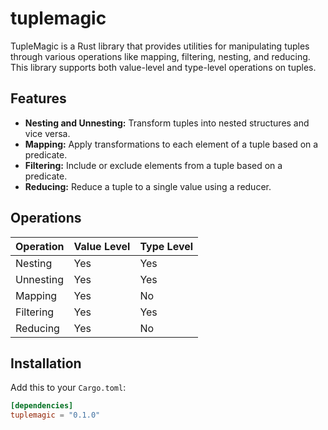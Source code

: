 # tuplemagic

TupleMagic is a Rust library that provides utilities for manipulating tuples through various operations like mapping, filtering, nesting, and reducing. This library supports both value-level and type-level operations on tuples.

## Features

- **Nesting and Unnesting:** Transform tuples into nested structures and vice versa.
- **Mapping:** Apply transformations to each element of a tuple based on a predicate.
- **Filtering:** Include or exclude elements from a tuple based on a predicate.
- **Reducing:** Reduce a tuple to a single value using a reducer.

## Operations

| Operation          | Value Level | Type Level |
|--------------------|-------------|------------|
| Nesting            | Yes         | Yes        |
| Unnesting          | Yes         | Yes        |
| Mapping            | Yes         | No         |
| Filtering          | Yes         | Yes        |
| Reducing           | Yes         | No         |

## Installation

Add this to your `Cargo.toml`:

```toml
[dependencies]
tuplemagic = "0.1.0"
```
